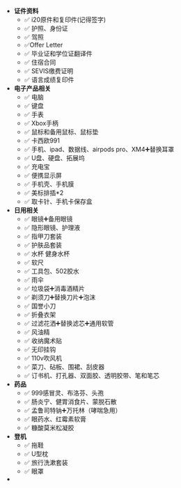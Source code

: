 - **证件资料**
	- ✅ i20原件和复印件(记得签字)
	- ✅ 护照、身份证
	- ✅ 驾照
	- ✅Offer Letter
	- ✅ 毕业证和学位证翻译件
	- ✅ 住宿合同
	- ✅ SEVIS缴费证明
	- ✅ 语言成绩复印件
- **电子产品相关**
	- ✅ 电脑
	- ✅ 键盘
	- ✅ 手表
	- ✅ Xbox手柄
	- ✅ 鼠标和备用鼠标、鼠标垫
	- ✅ 卡西欧991
	- ✅ 手机、ipad、数据线、airpods pro、XM4➕替换耳罩
	- ✅ U盘、硬盘、拓展坞
	- ✅ 充电宝
	- ✅ 便携显示屏
	- ✅ 手机壳、手机膜
	- ✅ 美标排插*2
	- ✅ 取卡针、手机卡保存盒
- **日用相关**
	- ✅ 眼镜➕备用眼镜
	- ✅ 隐形眼镜、护理液
	- ✅ 指甲刀套装
	- ✅ 护肤品套装
	- ✅ 水杯 健身水杯
	- ✅ 软尺
	- ✅ 工具包、502胶水
	- ✅ 雨伞
	- ✅ 垃圾袋➕消毒酒精片
	- ✅ 剃须刀➕替换刀片➕泡沫
	- ✅ 国誉小刀
	- ✅ 折叠衣架
	- ✅ 过滤花洒➕替换滤芯➕通用软管
	- ✅ 风油精
	- ✅ 收纳魔术贴
	- ✅ 无印挂钩
	- ✅ 110v吹风机
	- ✅ 菜刀、砧板、围裙、刮皮器
	- ✅ 订书机、打孔器、双面胶、透明胶带、笔和笔芯
- **药品**
	- ✅ 999感冒灵、布洛芬、头孢
	- ✅ 肠炎宁、健胃消食片、蒙脱石散
	- ✅ 孟鲁司特钠➕万托林（哮喘急用）
	- ✅ 眼药水、红霉素软膏
	- ✅ 糠酸莫米松凝胶
- **登机**
	- ✅ 拖鞋
	- ✅ U型枕
	- ✅ 旅行洗漱套装
	- ✅ 眼罩
-